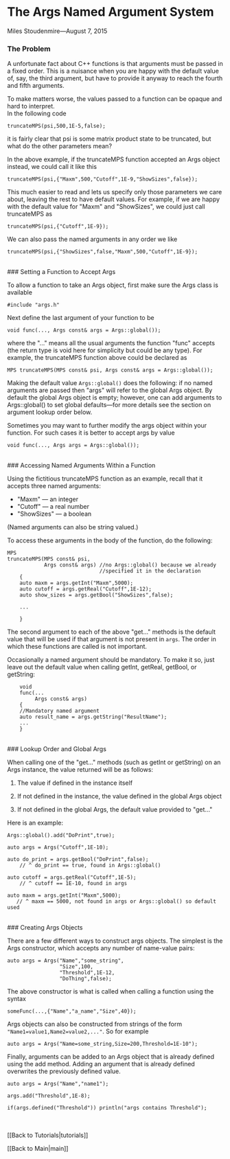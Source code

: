 
# The Args Named Argument System

<span class='article_sig'>Miles Stoudenmire&mdash;August 7, 2015</span>

### The Problem

A unfortunate fact about C++ functions is that arguments must be passed in a fixed order.
This is a nuisance when you are happy with the default value of, say, the third argument,
but have to provide it anyway to reach the fourth and fifth arguments.

To make matters worse, the values passed to a function can be opaque and hard to interpret.
<br/>In the following code

    truncateMPS(psi,500,1E-5,false);

it is fairly clear that psi is some matrix product state to be truncated, but what do
the other parameters mean?

In the above example, if the truncateMPS function accepted an Args object instead, we
could call it like this

    truncateMPS(psi,{"Maxm",500,"Cutoff",1E-9,"ShowSizes",false});

This much easier to read and lets us specify only those parameters we care about,
leaving the rest to have default values. For example, if we are happy with the default
value for "Maxm" and "ShowSizes", we could just call truncateMPS as

    truncateMPS(psi,{"Cutoff",1E-9});

We can also pass the named arguments in any order we like

    truncateMPS(psi,{"ShowSizes",false,"Maxm",500,"Cutoff",1E-9});

<br/>
### Setting a Function to Accept Args

To allow a function to take an Args object, first make sure the Args class is available

    #include "args.h"

<!--v1-->
Next define the last argument of your function to be

    void func(..., Args const& args = Args::global());

where the "..." means all the usual arguments the function "func" accepts
(the return type is void here for simplicity but could be any type).
For example, the truncateMPS function above could be declared as

    MPS truncateMPS(MPS const& psi, Args const& args = Args::global());

Making the default value `Args::global()` does the following: if no named arguments
are passed then "args" will refer to the global Args object. By default the
global Args object is empty;
however, one can add arguments to Args::global() to set
global defaults&mdash;for more details see the section on argument lookup order below.

Sometimes you may want to further modify the args object within your function.
For such cases it is better to accept args by value

    void func(..., Args args = Args::global());

<br/>
### Accessing Named Arguments Within a Function

Using the fictitious truncateMPS function as an example, recall that it 
accepts three named arguments:
* "Maxm" &mdash; an integer
* "Cutoff" &mdash; a real number
* "ShowSizes" &mdash; a boolean

(Named arguments can also be string valued.)

To access these arguments in the body of the function, do the following:

    MPS
    truncateMPS(MPS const& psi,
                Args const& args) //no Args::global() because we already
                                  //specified it in the declaration
        {
        auto maxm = args.getInt("Maxm",5000);
        auto cutoff = args.getReal("Cutoff",1E-12);
        auto show_sizes = args.getBool("ShowSizes",false);

        ...

        }


The second argument to each of the above "get..." methods is the default value
that will be used if that argument is not present in `args`. The 
order in which these functions are called is not important.

Occasionally a named argument should be mandatory. To make it so, just
leave out the default value when calling getInt, getReal, getBool, or getString:

        void
        func(...
             Args const& args)
        {
        //Mandatory named argument
        auto result_name = args.getString("ResultName");
        ...
        }


<br/>
### Lookup Order and Global Args

When calling one of the "get..." methods (such as getInt or getString) on an Args instance,
the value returned will be as follows:

1. The value if defined in the instance itself

2. If not defined in the instance, the value defined in the global Args object

3. If not defined in the global Args, the default value provided to "get..."

Here is an example:

    Args::global().add("DoPrint",true);

    auto args = Args("Cutoff",1E-10);

    auto do_print = args.getBool("DoPrint",false);
        // ^ do_print == true, found in Args::global()

    auto cutoff = args.getReal("Cutoff",1E-5);
        // ^ cutoff == 1E-10, found in args

    auto maxm = args.getInt("Maxm",5000);
       // ^ maxm == 5000, not found in args or Args::global() so default used
    

<br/>
### Creating Args Objects

There are a few different ways to construct args objects. The simplest is the Args constructor,
which accepts any number of name-value pairs:

    auto args = Args("Name","some_string",
                     "Size",100,
                     "Threshold",1E-12,
                     "DoThing",false);

The above constructor is what is called when calling a function using the syntax

    someFunc(...,{"Name","a_name","Size",40});

Args objects can also be constructed from strings of the form `"Name1=value1,Name2=value2,..."`.
So for example

    auto args = Args("Name=some_string,Size=200,Threshold=1E-10");

Finally, arguments can be added to an Args object that is already defined using the add method.
Adding an argument that is already defined overwrites the previously defined value.

    auto args = Args("Name","name1");

    args.add("Threshold",1E-8);

    if(args.defined("Threshold")) println("args contains Threshold");




<br/>
<br/>
[[Back to Tutorials|tutorials]]

[[Back to Main|main]]
